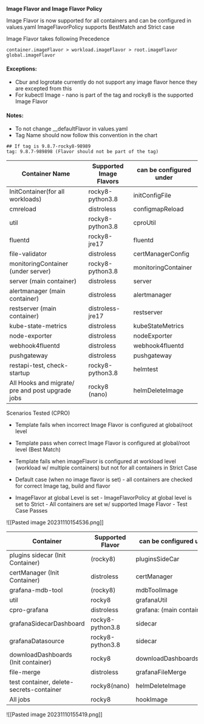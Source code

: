 

**Image Flavor and Image Flavor Policy**

Image Flavor is now supported for all containers and can be configured in values.yaml
ImageFlavorPolicy supports BestMatch and Strict case

Image Flavor takes following Precedence

	container.imageFlavor > workload.imageFlavor > root.imageFlavor global.imageFlavor

#### Exceptions:
- Cbur and logrotate currently do not support any image flavor hence they are excepted from this
- For kubectl Image - nano is part of the tag and rocky8 is the supported Image Flavor

#### Notes:
- To not change __defaultFlavor in values.yaml
- Tag Name should now follow this convention in the chart
```
## If tag is 9.8.7-rocky8-98989
tag: 9.8.7-989898 (Flavor should not be part of the tag)
```



| Container Name                     | Supported Image Flavors | can be configured under |
| ---------------------------------- | ----------------------- | ----------------------- |
| InitContainer(for all workloads)   | rocky8-python3.8        | initConfigFile          |
| cmreload                           | distroless            | configmapReload         |
| util                               | rocky8-python3.8        | cproUtil                |
| fluentd                            | rocky8-jre17            | fluentd                 |
| file-validator                     | distroless              | certManagerConfig       |
| monitoringContainer (under server) | rocky8-python3.8        | monitoringContainer     |
| server (main container)            | distroless              | server                  |
| alertmanager (main container)      | distroless              | alertmanager            |
| restserver (main container)        | distroless-jre17        | restserver              |
| kube-state-metrics                 | distroless              | kubeStateMetrics        |
| node-exporter                      | distroless              | nodeExporter            |
| webhook4fluentd                    | distroless              | webhook4fluentd         |
| pushgateway                        | distroless              | pushgateway             |
| restapi-test,       check-startup  | rocky8-python3.8        | helmtest                |
| All Hooks and migrate/ pre and post upgrade jobs                         | rocky8 (nano)           | helmDeleteImage         |


Scenarios Tested (CPRO)

- Template fails when incorrect Image Flavor is configured at global/root level
-  Template pass when correct Image Flavor is configured at global/root level (Best Match)
- Template fails when imageFlavor is configured at workload level (workload w/ multiple containers) but not for all containers in Strict Case

-  Default case (when no image flavor is set) - all containers are checked for correct Image tag, build and flavor 
-    ImageFlavor at global Level  is set
	- ImageFlavorPolicy at global level is set to Strict
	- All containers are set w/ supported Image Flavor 
	- Test Case Passes


![[Pasted image 20231110154536.png]]

| Container                                | Supported Flavor | can be configured under   |
| ---------------------------------------- | ---------------- | ------------------------- |
| plugins sidecar (Init Container)         | (rocky8)         | pluginsSideCar            |
| certManager (Init Container)             | distroless       | certManager               |
| grafana-mdb-tool                         | (rocky8)         | mdbToolImage              |
| util                                     | rocky8           | grafanaUtil               |
| cpro-grafana                             | distroless       | grafana: (main container) |
| grafanaSidecarDashboard                  | rocky8-python3.8 | sidecar                   |
| grafanaDatasource                        | rocky8-python3.8 | sidecar                   |
| downloadDashboards (Init container)      | rocky8           | downloadDashboardsImage   |
| file-merge                               | distroless       | grafanaFileMerge          |
| test container, delete-secrets-container | rocky8(nano)     | helmDeleteImage           |
| All jobs                                 | rocky8           | hookImage                          |


![[Pasted image 20231110155419.png]]



